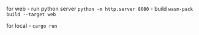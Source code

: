 for web
    - run python server `python -m http.server 8080`
    - build `wasm-pack build --target web`

for local
    - `cargo run`
